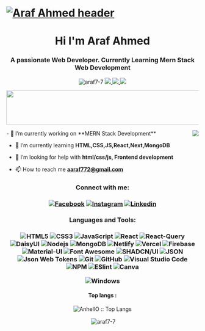 # [![Araf Ahmed header](https://i.ibb.co/bXC2xS5/Black-and-White-Gradient-Personal-Linked-In-Banner.png)]()
<h1 align="center">Hi I'm Araf Ahmed</h1>
<h3 align="center">A passionate Web Developer. Currently Learning Mern Stack Web Development</h3>

<p align="center"> <img src="https://komarev.com/ghpvc/?username=araf7-7&label=Profile%20views&color=4DC71F&style=flat" alt="araf7-7" /> <a href="https://github.com/ryo-ma/github-profile-trophy/issues">
    <img src="https://img.shields.io/badge/Age-21-brighteen"/> 
  </a>
  <a href="https://github.com/ryo-ma/github-profile-trophy/network/members">
    <img src="https://img.shields.io/badge/Focus-Frontend-brighteen"/> 
  </a>  
  <a href="https://github.com/ryo-ma/github-profile-trophy/stargazers">
    <img src="https://img.shields.io/badge/Living-Dhaka-brighteen"/> 
  </a>
     </p>
 <p align="center" >
  <img x height=90 width=800 src="https://github-profile-trophy.vercel.app/?username=araf7-7&column=8&theme=onedark&no-frame=true"/>
</p>
<img align="right" src="https://media1.giphy.com/media/13HgwGsXF0aiGY/giphy.gif" />
- 🔭 I’m currently working on **MERN Stack Development**

- 🌱 I’m currently learning **HTML,CSS,JS,React,Next,MongoDB**

- 🤝 I’m looking for help with **html/css/js, Frontend development**

- 📫 How to reach me **aaraf772@gmail.com**

<h3 align="center">Connect with me:</h3>

<h3 align="center">
    
[![Facebook](https://img.shields.io/badge/-Facebook-1A1B27?style=flat&logo=facebook&labelColor=252526)](https://www.facebook.com/ron.weasly.07//)
[![Instagram](https://img.shields.io/badge/-Instagram-1A1B27?style=flat&logo=instagram&labelColor=252526)](https://www.instagram.com/__araf_7__/)
[![Linkedin](https://img.shields.io/badge/-Linkedin-1A1B27?style=flat&logo=linkedin&labelColor=242424)](https://www.linkedin.com/in/araf-ahmed7/)
</h3>

<h3 align="center">Languages and Tools:</h3>

<h3 align="center">
    
![HTML5](https://img.shields.io/badge/-HTML5-1A1B27?style=flat&logo=html5&logoColor=ffffff&labelColor=E34F26)
![CSS3](https://img.shields.io/badge/-CSS3-1A1B27?style=flat&logo=css3&logoColor=ffffff&labelColor=1572B6)
![JavaScript](https://img.shields.io/badge/-JavaScript-1A1B27?style=flat&logo=javascript&labelColor=252526)
![React](https://img.shields.io/badge/-React-1A1B27?style=flat&logo=react&labelColor=252526)
![React-Query](https://img.shields.io/badge/React_Query-FF4154?style=for-the-badge&logo=ReactQuery&logoColor=white)
![DaisyUI](https://img.shields.io/badge/daisyUI-1ad1a5?style=for-the-badge&logo=daisyui&logoColor=white)
![Nodejs](https://img.shields.io/badge/-Nodejs-1A1B27?style=flat&logo=Node.js&labelColor=252526)
![MongoDB](https://img.shields.io/badge/-MongoDB-1A1B27?style=flat&logo=mongodb&labelColor=252526)
![Netlify](https://img.shields.io/badge/Netlify-00C7B7?style=for-the-badge&logo=netlify&logoColor=white)
![Vercel](https://img.shields.io/badge/Vercel-000000?style=for-the-badge&logo=vercel&logoColor=white)
![Firebase](https://img.shields.io/badge/firebase-ffca28?style=for-the-badge&logo=firebase&logoColor=black)
![Material-UI](https://img.shields.io/badge/-Material%20UI-1A1B27?style=flat&logo=Material%20UI&logoColor=ffffff&labelColor=0081CB)
![Font Awesome](https://img.shields.io/badge/-font%20awesome-1A1B27?style=flat&logo=font-awesome&logoColor=339AF0&labelColor=252526)
![SHADCN/UI](https://img.shields.io/badge/shadcn%2Fui-000000?style=for-the-badge&logo=shadcnui&logoColor=white)
![JSON](https://img.shields.io/badge/-JSON-1A1B27?style=flat&logo=JSON&logoColor=ffffff&labelColor=252526)
![Json Web Tokens](https://img.shields.io/badge/-Json%20Web%20Tokens-1A1B27?style=flat&logo=json-web-tokens&logoColor=ffffff&labelColor=252526)
![Git](https://img.shields.io/badge/-Git-1A1B27?style=flat&logo=git&logoColor=F05032&labelColor=252526)
![GitHub](https://img.shields.io/badge/-GitHub-1A1B27?style=flat&logo=github&logoColor=ffffff&labelColor=252526)
![Visual Studio Code](https://img.shields.io/badge/-VSCode-1A1B27?style=flat&logo=visual-studio-code&labelColor=007ACC)
![NPM](https://img.shields.io/badge/-npm-1A1B27?style=flat&logo=npm&labelColor=252526)
![ESlint](https://img.shields.io/badge/-ESlint-1A1B27?style=flat&logo=ESlint&labelColor=4B32C3)
![Canva](https://img.shields.io/badge/Canva-%2300C4CC.svg?&style=for-the-badge&logo=Canva&logoColor=white)

![Windows](https://img.shields.io/badge/-Windows-1A1B27?style=flat&logo=windows&logoColor=ffffff&labelColor=0078D6)

</h3>


<h4 align="center">Top langs :</h4>

<p align="center"><img src="https://github-readme-stats.vercel.app/api/top-langs/?username=araf7-7&langs_count=10&theme=tokyonight&layout=compact" alt="AnhellO :: Top Langs" /></p>

<p align="center">&nbsp;<img align="center" src="https://github-readme-stats.vercel.app/api?username=araf7-7&show_icons=true&hide=contribs,prs&cache_seconds=86400&theme=tokyonight" alt="araf7-7" /></p>

  <br/>